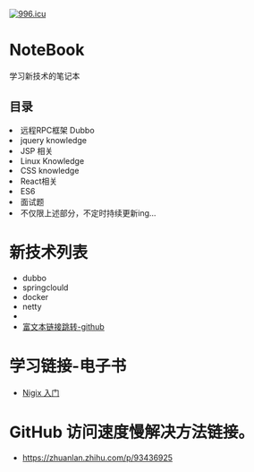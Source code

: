 [![996.icu](https://img.shields.io/badge/link-996.icu-red.svg)](https://996.icu)

# NoteBook
学习新技术的笔记本

## 目录
<ui>
  <li>远程RPC框架 Dubbo</li>
  <li>jquery knowledge</li>
  <li>JSP 相关</li>
  <li> Linux Knowledge</li>
  <li>CSS knowledge</li>
  <li>React相关</li>
  <li>ES6 </li>
</ui>

<ui>
  <li>  面试题</li>
  <li> 不仅限上述部分，不定时持续更新ing...</li>
</ui>


# 新技术列表

* dubbo
* springclould
* docker
* netty
* 
* [富文本链接跳转-github](https://github.com)

#  学习链接-电子书

 * [Nigix 入门](http://tengine.taobao.org/book/index.html)
 
# GitHub 访问速度慢解决方法链接。

* https://zhuanlan.zhihu.com/p/93436925